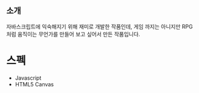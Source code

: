 ## 소개

자바스크립트에 익숙해지기 위해 재미로 개발한 작품인데, 게임 까지는 아니지만 RPG 처럼 움직이는 무언가를 만들어 보고 싶어서 만든 작품입니다.

# 스펙

- Javascript
- HTML5 Canvas